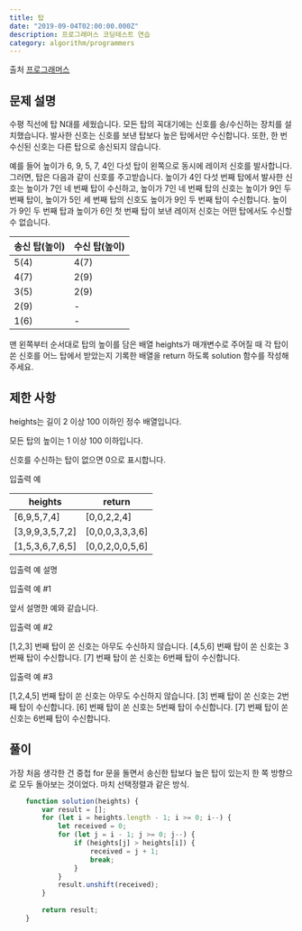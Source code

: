 ```yaml
---
title: 탑
date: "2019-09-04T02:00:00.000Z"
description: 프로그래머스 코딩테스트 연습
category: algorithm/programmers
---
```


출처 [프로그래머스](https://programmers.co.kr/learn/courses/30/lessons/42588)

## 문제 설명

수평 직선에 탑 N대를 세웠습니다. 모든 탑의 꼭대기에는 신호를 송/수신하는 장치를 설치했습니다. 발사한 신호는 신호를 보낸 탑보다 높은 탑에서만 수신합니다. 또한, 한 번 수신된 신호는 다른 탑으로 송신되지 않습니다.

예를 들어 높이가 6, 9, 5, 7, 4인 다섯 탑이 왼쪽으로 동시에 레이저 신호를 발사합니다. 그러면, 탑은 다음과 같이 신호를 주고받습니다. 높이가 4인 다섯 번째 탑에서 발사한 신호는 높이가 7인 네 번째 탑이 수신하고, 높이가 7인 네 번째 탑의 신호는 높이가 9인 두 번째 탑이, 높이가 5인 세 번째 탑의 신호도 높이가 9인 두 번째 탑이 수신합니다. 높이가 9인 두 번째 탑과 높이가 6인 첫 번째 탑이 보낸 레이저 신호는 어떤 탑에서도 수신할 수 없습니다.

|송신 탑(높이)|수신 탑(높이)|
|-|-|
|5(4)|4(7)|
|4(7)|2(9)|
|3(5)|2(9)|
|2(9)|-|
|1(6)|-|

맨 왼쪽부터 순서대로 탑의 높이를 담은 배열 heights가 매개변수로 주어질 때 각 탑이 쏜 신호를 어느 탑에서 받았는지 기록한 배열을 return 하도록 solution 함수를 작성해주세요.

## 제한 사항

heights는 길이 2 이상 100 이하인 정수 배열입니다.

모든 탑의 높이는 1 이상 100 이하입니다.

신호를 수신하는 탑이 없으면 0으로 표시합니다.

입출력 예

|heights|return|
|-|-|
|[6,9,5,7,4]|[0,0,2,2,4]|
|[3,9,9,3,5,7,2]|[0,0,0,3,3,3,6]|
|[1,5,3,6,7,6,5]|[0,0,2,0,0,5,6]|

입출력 예 설명

입출력 예 #1

앞서 설명한 예와 같습니다.

입출력 예 #2

[1,2,3] 번째 탑이 쏜 신호는 아무도 수신하지 않습니다.
[4,5,6] 번째 탑이 쏜 신호는 3번째 탑이 수신합니다.
[7] 번째 탑이 쏜 신호는 6번째 탑이 수신합니다.

입출력 예 #3

[1,2,4,5] 번째 탑이 쏜 신호는 아무도 수신하지 않습니다.
[3] 번째 탑이 쏜 신호는 2번째 탑이 수신합니다.
[6] 번째 탑이 쏜 신호는 5번째 탑이 수신합니다.
[7] 번째 탑이 쏜 신호는 6번째 탑이 수신합니다.

## 풀이

가장 처음 생각한 건 중첩 for 문을 돌면서 송신한 탑보다 높은 탑이 있는지 한 쪽 방향으로 모두 돌아보는 것이었다. 마치 선택정렬과 같은 방식.

```javascript
    function solution(heights) {
        var result = [];
        for (let i = heights.length - 1; i >= 0; i--) {
            let received = 0;
            for (let j = i - 1; j >= 0; j--) {
                if (heights[j] > heights[i]) {
                    received = j + 1;
                    break;
                }
            }
            result.unshift(received);
        }
        
        return result;
    }
```

